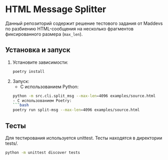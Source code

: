 # HTML Message Splitter

Данный репозиторий содержит решение тестового задания от Maddevs по разбиению HTML-сообщения на несколько фрагментов фиксированного размера (`max_len`).

## Установка и запуск

1. Установите зависимости:
   ```bash
   poetry install

2. Запуск:
   - С использованием Python:
   ```bash
   python -m src.cli.split_msg --max-len=4096 examples/source.html
   - С использованием Poetry:
   ```bash
   poetry run split-msg --max-len=4096 examples/source.html

## Тесты

Для тестирования используется unittest. Тесты находятся в директории tests/.
   ```bash
   python -m unittest discover tests
